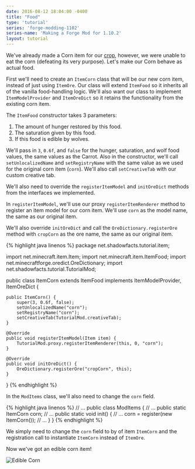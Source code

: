 ```yaml
---
date: 2016-08-12 18:04:00 -0400
title: "Food"
type: 'tutorial'
series: 'forge-modding-1102'
series-name: 'Making a Forge Mod for 1.10.2'
layout: tutorial
---
```


We've already made a Corn item for our [crop](/tutorials/forge-modding-1102/crops/), however, we were unable to eat the corn (defeating its very purpose). Let's make our Corn behave as actual food.

First we'll need to create an `ItemCorn` class that will be our new corn item, instead of just using `ItemOre`. Our class will extend `ItemFood` so it inherits all of the vanilla food-handling logic. We'll also want our class to implement `ItemModelProvider` and `ItemOreDict` so it retains the functionality from the existing corn item.

The `ItemFood` constructor takes 3 parameters:

1. The amount of hunger restored by this food.
2. The saturation given by this food.
3. If this food is edible by wolves.

We'll pass in `3`, `0.6f`, and `false` for the hunger, saturation, and wolf food values, the same values as the Carrot. Also in the constructor, we'll call `setUnlocalizedName` and `setRegistryName` with the same value as we used for the original corn item (`corn`). We'll also call `setCreativeTab` with our custom creative tab.

We'll also need to override the `registerItemModel` and `initOreDict` methods from the interfaces we implemented.

In `registerItemModel`, we'll use our proxy `registerItemRenderer` method to register an item model for our corn item. We'll use `corn` as the model name, the same as our original item.

We'll also override `initOreDict` and call the `OreDictionary.registerOre` method with `cropCorn` as the ore name, the same as our original item.

{% highlight java linenos %}
package net.shadowfacts.tutorial.item;

import net.minecraft.item.Item;
import net.minecraft.item.ItemFood;
import net.minecraftforge.oredict.OreDictionary;
import net.shadowfacts.tutorial.TutorialMod;

public class ItemCorn extends ItemFood implements ItemModelProvider, ItemOreDict {

	public ItemCorn() {
		super(3, 0.6f, false);
		setUnlocalizedName("corn");
		setRegistryName("corn");
		setCreativeTab(TutorialMod.creativeTab);
	}

	@Override
	public void registerItemModel(Item item) {
		TutorialMod.proxy.registerItemRenderer(this, 0, "corn");
	}

	@Override
	public void initOreDict() {
		OreDictionary.registerOre("cropCorn", this);
	}

}
{% endhighlight %}

In the `ModItems` class, we'll also need to change the `corn` field.

{% highlight java linenos %}
// ...
public class ModItems {
	// ...
	public static ItemCorn corn;
	// ...
	public static void init() {
		// ...
		corn = register(new ItemCorn());
		// ...
	}
}
{% endhighlight %}

We simply need to change the `corn` field to by of item `ItemCorn` and the registration call to instantiate `ItemCorn` instead of `ItemOre`.

Now we've got an edible corn item!

![Edible Corn](http://i.imgur.com/aT5BZ5x.png)
